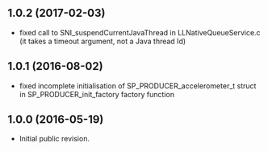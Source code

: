 <!--
	Markdown
	Copyright 2016 IS2T. All rights reserved.
	IS2T PROPRIETARY/CONFIDENTIAL. Use is subject to license terms.
-->


## 1.0.2 (2017-02-03)
  -  fixed call to SNI_suspendCurrentJavaThread in LLNativeQueueService.c (it takes a timeout argument, not a Java thread Id)
## 1.0.1 (2016-08-02)
  - fixed incomplete initialisation of SP_PRODUCER_accelerometer_t struct in SP_PRODUCER_init_factory factory function
## 1.0.0 (2016-05-19)
  - Initial public revision.
  